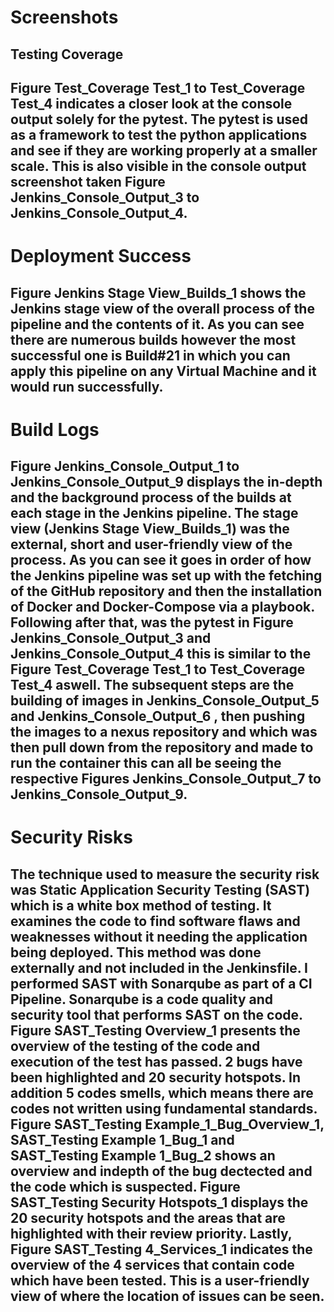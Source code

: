 # Screenshots

## Testing Coverage
## Figure Test_Coverage Test_1 to Test_Coverage Test_4 indicates a closer look at the console output solely for the pytest. The pytest is used as a framework to test the python applications and see if they are working properly at a smaller scale. This is also visible in the console output screenshot taken Figure Jenkins_Console_Output_3 to Jenkins_Console_Output_4.

# Deployment Success
## Figure Jenkins Stage View_Builds_1 shows the Jenkins stage view of the overall process of the pipeline and the contents of it. As you can see there are numerous builds however the most successful one is Build#21 in which you can apply this pipeline on any Virtual Machine and it would run successfully. 

# Build Logs
## Figure Jenkins_Console_Output_1 to Jenkins_Console_Output_9 displays the in-depth and the background process of the builds at each stage in the Jenkins pipeline. The stage view (Jenkins Stage View_Builds_1) was the external, short and user-friendly view of the process. As you can see it goes in order of how the Jenkins pipeline was set up with the fetching of the GitHub repository and then the installation of Docker and Docker-Compose via a playbook. Following after that, was the pytest in Figure Jenkins_Console_Output_3 and Jenkins_Console_Output_4 this is similar to the Figure Test_Coverage Test_1 to Test_Coverage Test_4 aswell. The subsequent steps are the building of images in Jenkins_Console_Output_5 and Jenkins_Console_Output_6 , then pushing the images to a nexus repository and which was then pull down from the repository and made to run the container this can all be seeing the respective Figures Jenkins_Console_Output_7 to Jenkins_Console_Output_9.

# Security Risks
## The technique used to measure the security risk was Static Application Security Testing (SAST) which is a white box method of testing. It examines the code to find software flaws and weaknesses without it needing the application being deployed. This method was done externally and not included in the Jenkinsfile. I performed SAST with Sonarqube as part of a CI Pipeline. Sonarqube is a code quality and security tool that performs SAST on the code. Figure SAST_Testing Overview_1 presents the overview of the testing of the code and execution of the test has passed. 2 bugs have been highlighted and 20 security hotspots. In addition 5 codes smells, which means there are codes not written using fundamental standards. Figure SAST_Testing Example_1_Bug_Overview_1, SAST_Testing Example 1_Bug_1 and SAST_Testing Example 1_Bug_2 shows an overview and indepth of the bug dectected and the code which is suspected. Figure SAST_Testing Security Hotspots_1 displays the 20 security hotspots and the areas that are highlighted with their review priority. Lastly, Figure SAST_Testing 4_Services_1 indicates the overview of the 4 services that contain code which have been tested. This is a user-friendly view of where the location of issues can be seen.
